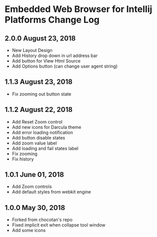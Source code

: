 Embedded Web Browser for Intellij Platforms Change Log
======================================================

2.0.0 August 23, 2018
--------------------------
- New Layout Design
- Add History drop down in url address bar
- Add button for View Html Source
- Add Options button (can change user agent string)

1.1.3 August 23, 2018
--------------------------
- Fix zooming out button state

1.1.2 August 22, 2018
--------------------------
- Add Reset Zoom control
- Add new icons for Darcula theme
- Add error loading notification
- Add button disable states
- Add zoom value label
- Add loading and fail states label
- Fix zooming
- Fix history 

1.0.1 June 01, 2018
--------------------------
- Add Zoom controls
- Add default styles from webkit engine

1.0.0 May 30, 2018
--------------------------
- Forked from chocotan's repo
- Fixed implicit exit when collapse tool window
- Add some icons